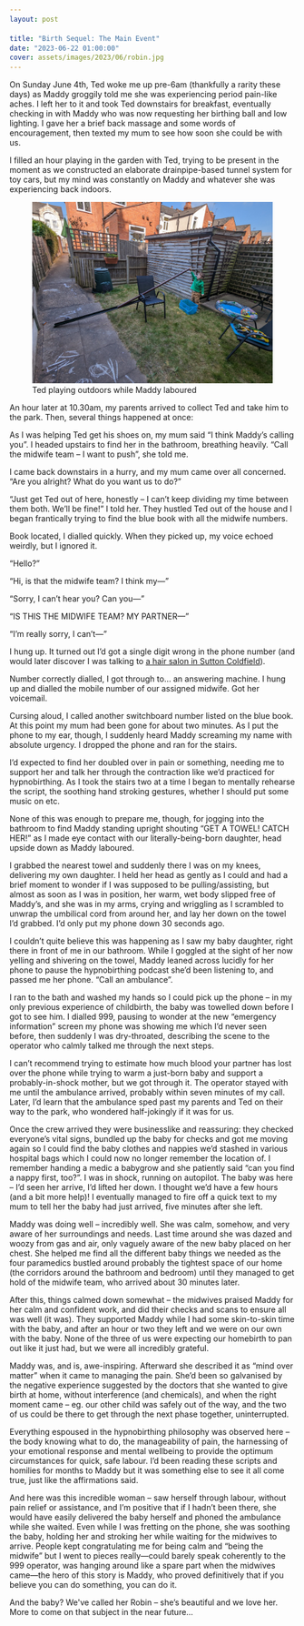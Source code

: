 ```yaml
---
layout: post

title: "Birth Sequel: The Main Event"
date: "2023-06-22 01:00:00"
cover: assets/images/2023/06/robin.jpg
---
```


On Sunday June 4th, Ted woke me up pre-6am (thankfully a rarity these days) as Maddy groggily told me she was experiencing period pain-like aches. I left her to it and took Ted downstairs for breakfast, eventually checking in with Maddy who was now requesting her birthing ball and low lighting. I gave her a brief back massage and some words of encouragement, then texted my mum to see how soon she could be with us.

I filled an hour playing in the garden with Ted, trying to be present in the moment as we constructed an elaborate drainpipe-based tunnel system for toy cars, but my mind was constantly on Maddy and whatever she was experiencing back indoors.

<figure class="kg-card kg-image-card kg-card-hascaption"><img src="/assets/images/2023/06/ted-garden.jpg" class="kg-image" alt loading="lazy"><figcaption>Ted playing outdoors while Maddy laboured</figcaption></figure>

An hour later at 10.30am, my parents arrived to collect Ted and take him to the park. Then, several things happened at once:

As I was helping Ted get his shoes on, my mum said “I think Maddy’s calling you”. I headed upstairs to find her in the bathroom, breathing heavily. “Call the midwife team – I want to push”, she told me.

I came back downstairs in a hurry, and my mum came over all concerned. “Are you alright? What do you want us to do?”

“Just get Ted out of here, honestly – I can’t keep dividing my time between them both. We’ll be fine!” I told her. They hustled Ted out of the house and I began frantically trying to find the blue book with all the midwife numbers.

Book located, I dialled quickly. When they picked up, my voice echoed weirdly, but I ignored it.

“Hello?”

“Hi, is that the midwife team? I think my—”

“Sorry, I can’t hear you? Can you—”

“IS THIS THE MIDWIFE TEAM? MY PARTNER—”

“I’m really sorry, I can’t—”

I hung up. It turned out I’d got a single digit wrong in the phone number (and would later discover I was talking to [a hair salon in Sutton Coldfield](https://goo.gl/maps/9hs2pQZE39ite52J8)).

Number correctly dialled, I got through to… an answering machine. I hung up and dialled the mobile number of our assigned midwife. Got her voicemail.

Cursing aloud, I called another switchboard number listed on the blue book. At this point my mum had been gone for about two minutes. As I put the phone to my ear, though, I suddenly heard Maddy screaming my name with absolute urgency. I dropped the phone and ran for the stairs.

I’d expected to find her doubled over in pain or something, needing me to support her and talk her through the contraction like we’d practiced for hypnobirthing. As I took the stairs two at a time I began to mentally rehearse the script, the soothing hand stroking gestures, whether I should put some music on etc.

None of this was enough to prepare me, though, for jogging into the bathroom to find Maddy standing upright shouting “GET A TOWEL! CATCH HER!” as I made eye contact with our literally-being-born daughter, head upside down as Maddy laboured.

I grabbed the nearest towel and suddenly there I was on my knees, delivering my own daughter. I held her head as gently as I could and had a brief moment to wonder if I was supposed to be pulling/assisting, but almost as soon as I was in position, her warm, wet body slipped free of Maddy’s, and she was in my arms, crying and wriggling as I scrambled to unwrap the umbilical cord from around her, and lay her down on the towel I’d grabbed. I’d only put my phone down 30 seconds ago.

I couldn’t quite believe this was happening as I saw my baby daughter, right there in front of me in our bathroom. While I goggled at the sight of her now yelling and shivering on the towel, Maddy leaned across lucidly for her phone to pause the hypnobirthing podcast she’d been listening to, and passed me her phone. “Call an ambulance”.

I ran to the bath and washed my hands so I could pick up the phone – in my only previous experience of childbirth, the baby was towelled down before I got to see him. I dialled 999, pausing to wonder at the new “emergency information” screen my phone was showing me which I’d never seen before, then suddenly I was dry-throated, describing the scene to the operator who calmly talked me through the next steps.

I can’t recommend trying to estimate how much blood your partner has lost over the phone while trying to warm a just-born baby and support a probably-in-shock mother, but we got through it. The operator stayed with me until the ambulance arrived, probably within seven minutes of my call. Later, I’d learn that the ambulance sped past my parents and Ted on their way to the park, who wondered half-jokingly if it was for us.

Once the crew arrived they were businesslike and reassuring: they checked everyone’s vital signs, bundled up the baby for checks and got me moving again so I could find the baby clothes and nappies we’d stashed in various hospital bags which I could now no longer remember the location of. I remember handing a medic a babygrow and she patiently said “can you find a nappy first, too?”. I was in shock, running on autopilot. The baby was here – I’d seen her arrive, I’d lifted her down. I thought we’d have a few hours (and a bit more help)! I eventually managed to fire off a quick text to my mum to tell her the baby had just arrived, five minutes after she left.

Maddy was doing well – incredibly well. She was calm, somehow, and very aware of her surroundings and needs. Last time around she was dazed and woozy from gas and air, only vaguely aware of the new baby placed on her chest. She helped me find all the different baby things we needed as the four paramedics bustled around probably the tightest space of our home (the corridors around the bathroom and bedroom) until they managed to get hold of the midwife team, who arrived about 30 minutes later.

After this, things calmed down somewhat – the midwives praised Maddy for her calm and confident work, and did their checks and scans to ensure all was well (it was). They supported Maddy while I had some skin-to-skin time with the baby, and after an hour or two they left and we were on our own with the baby. None of the three of us were expecting our homebirth to pan out like it just had, but we were all incredibly grateful.

Maddy was, and is, awe-inspiring. Afterward she described it as “mind over matter” when it came to managing the pain. She’d been so galvanised by the negative experience suggested by the doctors that she wanted to give birth at home, without interference (and chemicals), and when the right moment came – eg. our other child was safely out of the way, and the two of us could be there to get through the next phase together, uninterrupted.

Everything espoused in the hypnobirthing philosophy was observed here – the body knowing what to do, the manageability of pain, the harnessing of your emotional response and mental wellbeing to provide the optimum circumstances for quick, safe labour. I’d been reading these scripts and homilies for months to Maddy but it was something else to see it all come true, just like the affirmations said.

And here was this incredible woman – saw herself through labour, without pain relief or assistance, and I’m positive that if I hadn’t been there, she would have easily delivered the baby herself and phoned the ambulance while she waited. Even while I was fretting on the phone, she was soothing the baby, holding her and stroking her while waiting for the midwives to arrive. People kept congratulating me for being calm and “being the midwife” but I went to pieces really—could barely speak coherently to the 999 operator, was hanging around like a spare part when the midwives came—the hero of this story is Maddy, who proved definitively that if you believe you can do something, you can do it.

And the baby? We've called her Robin – she’s beautiful and we love her. More to come on that subject in the near future…
